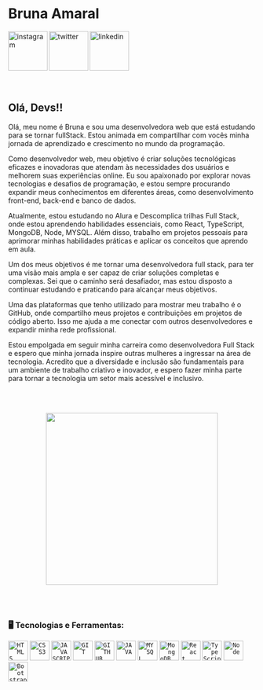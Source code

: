 <div dsplay="inline-block">
 
 <h1 align="left">Bruna Amaral</h1>
 <a href="https://www.instagram.com/brunaa.08/">
    <img align="left" width="80px" src="https://i.ibb.co/qkGSp1D/instagram.png" alt="instagram" style="vertical-align:top;">
  </a> 
  <a href="https://twitter.com/DevBrunaa">
    <img align="left" width="80px" src="https://i.ibb.co/ZcFHDpv/twitter.png" alt="twitter" style="vertical-align:top;">
  </a>
  <a href="https://www.linkedin.com/in/brunaamaraldev/">
    <img width="80px" src="https://i.ibb.co/RyZx12b/linkedin.png" alt="linkedin" style="vertical-align:top;">
  </a>
</div>


</br>
</br>

## Olá, Devs!!

Olá, meu nome é Bruna e sou uma desenvolvedora web que está estudando para se tornar fullStack. Estou animada em compartilhar com vocês minha jornada de aprendizado e crescimento no mundo da programação.

Como desenvolvedor web, meu objetivo é criar soluções tecnológicas eficazes e inovadoras que atendam às necessidades dos usuários e melhorem suas experiências online. Eu sou apaixonado por explorar novas tecnologias e desafios de programação, e estou sempre procurando expandir meus conhecimentos em diferentes áreas, como desenvolvimento front-end, back-end e banco de dados.

Atualmente, estou estudando no Alura e Descomplica trilhas Full Stack, onde estou aprendendo habilidades essenciais, como React, TypeScript, MongoDB, Node, MYSQL. Além disso, trabalho em projetos pessoais para aprimorar minhas habilidades práticas e aplicar os conceitos que aprendo em aula.

Um dos meus objetivos é me tornar uma desenvolvedora full stack, para ter uma visão mais ampla e ser capaz de criar soluções completas e complexas. Sei que o caminho será desafiador, mas estou disposto a continuar estudando e praticando para alcançar meus objetivos.

Uma das plataformas que tenho utilizado para mostrar meu trabalho é o GitHub, onde compartilho meus projetos e contribuições em projetos de código aberto. Isso me ajuda a me conectar com outros desenvolvedores e expandir minha rede profissional.

Estou empolgada em seguir minha carreira como desenvolvedora Full Stack e espero que minha jornada inspire outras mulheres a ingressar na área de tecnologia. Acredito que a diversidade e inclusão são fundamentais para um ambiente de trabalho criativo e inovador, e espero fazer minha parte para tornar a tecnologia um setor mais acessível e inclusivo.


</br>
</br>


<p align="center">
  <img src="https://super.abril.com.br/wp-content/uploads/2016/09/super_imggato_digitando_0.gif" width="350">
</p>

</br>
</br>


### 🖥️ Tecnologias e Ferramentas: 
<code><img width="40px" src="https://cdn.jsdelivr.net/gh/devicons/devicon/icons/html5/html5-original-wordmark.svg" title = "HTML5"/></code>
<code><img width="40px" src="https://cdn.jsdelivr.net/gh/devicons/devicon/icons/css3/css3-original-wordmark.svg" title = "CSS3"/></code>
<code><img width="40px" src="https://cdn.jsdelivr.net/gh/devicons/devicon/icons/javascript/javascript-original.svg" title = "JAVASCRIPT"/></code>
<code><img width="40px" src="https://cdn.jsdelivr.net/gh/devicons/devicon/icons/git/git-original.svg" title = "GIT"/></code>
<code><img width="40px" src="https://cdn.jsdelivr.net/gh/devicons/devicon/icons/github/github-original.svg" title = "GITHUB"/></code>
<code><img width="40px" src="https://cdn.jsdelivr.net/gh/devicons/devicon/icons/java/java-original.svg" title = "JAVA"/></code>
<code><img width="40px" src="https://cdn.jsdelivr.net/gh/devicons/devicon/icons/mysql/mysql-original.svg" title = "MYSQL"/></code>
<code><img width="40px" src="https://icongr.am/devicon/mongodb-original.svg?size=128&color=currentColor"  title = "MongoDB"/></code>
<code><img width="40px" src="https://icongr.am/devicon/react-original.svg?size=128&color=currentColor" title = "React"/></code>
<code><img width="40px" src="https://icongr.am/devicon/typescript-original.svg?size=128&color=currentColor" title = "TypeScript"/></code>
<code><img width="40px" src="https://icongr.am/devicon/nodejs-original.svg?size=128&color=currentColor" title = "Node"/></code>
<code><img width="40px" src="https://icongr.am/devicon/bootstrap-plain.svg?size=128&color=currentColor" title = "Bootstrap"/></code>








 
